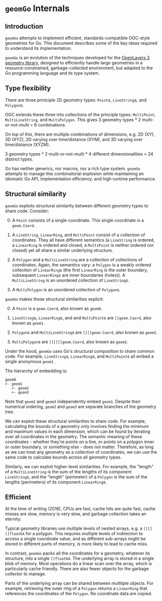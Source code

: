# `geomGo` Internals


## Introduction

`geomGo` attempts to implement efficient, standards-compatible OGC-style
geometries for Go.  This document describes some of the key ideas required to
understand its implementation.

`geomGo` is an evolution of the techniques developed for the [OpenLayers 3
geometry library](http://openlayers.org/en/master/apidoc/ol.geom.html),
designed to efficiently handle large geometries in a resource-constrained,
garbage-collected environment, but adapted to the Go programming language and
its type system.


## Type flexibility 

There are three priniciple 2D geometry types: `Point`s, `LineString`s, and
`Polygon`s.

OGC extends these three into collections of the principle types: `MultiPoint`,
`MultiLineString`, and `MultiPolygon`.  This gives 3 geometry types * 2
multi-or-not-multi = 6 combinations.

On top of this, there are multiple combinations of dimensions, e.g. 2D (XY), 3D
(XYZ), 2D varying over time/distance (XYM), and 3D varying over time/distance
(XYZM).

3 geometry types * 2 multi-or-not-multi * 4 different dimensionalities = 24
distinct types.

Go has neither generics, nor macros, nor a rich type system. `geomGo` attempts
to manage this combinatorial explosion while maintaining an idiomatic Go API,
implementation efficiency. and high runtime performance.


## Structural similarity

`geomGo` exploits structural similarity between different geometry types to
share code. Consider:

0.  A `Point` consists of a single coordinate. This single coordinate is a
    `geom.Coord`.

1.  A `LineString`, `LinearRing`, and `MultiPoint` consist of a collection of
    coordinates. They all have different semantics (a `LineString` is ordered,
a `LinearRing` is ordered and closed, a `MultiPoint` is neither ordered nor
closed) yet all share a similar underlying structure.

2.  A `Polygon` and a `MultiLineString` are a collection of collections of
    coordinates. Again, the semantics vary: a `Polygon` is a weakly ordered
collection of `LinearRing`s (the first `LinearRing` is the outer boundary,
subsequent `LinearRing`s are inner boundaries (holes)). A `MultiLineString` is
an unordered collection of `LineString`s.

3.  A `MultiPolygon` is an unordered collection of `Polygon`s.

`geomGo` makes these structural similarities explicit:

0. A `Point` is a `geom.Coord`, also known as `geom0`.

1. `LineString`s, `LinearRing`s, and and `MultiPoint`s are `[]geom.Coord`, also
   known as `geom1`.

2. `Polygon`s and `MultiLineString`s are `[][]geom.Coord`, also known as
   `geom2`.

3. `MultiPolygon`s are `[][][]geom.Coord`, also known as `geom3`.

Under the hood, `geomGo` uses Go's structural composition to share common
code. For example, `LineString`s, `LinearRing`s, and `MultiPoint`s all embed a
single anonymous `geom1`.

The hierarchy of embedding is:

	geom0
	+- geom1
	   +- geom2
	   +- geom3

Note that `geom2` and `geom3` independently embed `geom1`. Despite their
numerical ordering, `geom2` and `geom3` are separate branches of the geometry
tree.

We can exploit these structural similarities to share code. For example,
calculating the bounds of a geometry only involves finding the minimum and
maximum values in each dimension, which can be found by iterating over all
coordinates in the geometry. The semantic meaning of these coordinates -
whether they're points on a line, or points on a polygon inner or outer
boundary, or something else - does not matter. Therefore, as long as we can
treat any geometry as a collection of coordinates, we can use the same code to
calculate bounds across all geometry types.

Similarly, we can exploit higher-level similarities. For example, the "length"
of a `MultiLineString` is the sum of the lengths of its component
`LineString`s, and the "length" (perimeter) of a `Polygon` is the sum of the
lengths (perimeters) of its component `LinearRing`s.


## Efficient 

At the time of writing (2016), CPUs are fast, cache hits are quite fast, cache
misses are slow, memory is very slow, and garbage collection takes an eternity.

Typical geometry libraries use multiple levels of nested arrays, e.g. a
`[][][]float64` for a polygon. This requires multiple levels of indirection to
access a single coordinate value, and as different sub-arrays might be stored
in different parts of memory, is more likely to lead to cache miss.

In contrast, `geomGo` packs all the coordinates for a geometry, whatever its
structure, into a single `[]float64`. The underlying array is stored in a
single blob of memory. Most operations do a linear scan over the array, which
is particularly cache friendly. There are also fewer objects for the garbage
collector to manage.

Parts of the underlying array can be shared between multitple objects. For
example, retrieving the outer ring of a `Polygon` returns a `LinearRing` that
references the coordinates of the `Polygon`. No coordinate data are copied.
